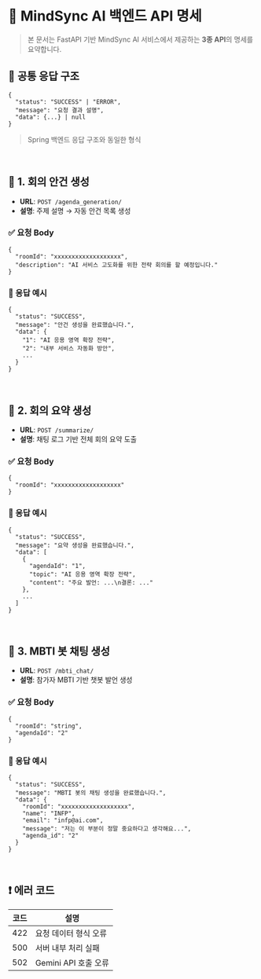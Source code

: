 # 📘 MindSync AI 백엔드 API 명세

> 본 문서는 FastAPI 기반 MindSync AI 서비스에서 제공하는 **3종 API**의 명세를 요약합니다.


## 📌 공통 응답 구조

```
{
  "status": "SUCCESS" | "ERROR",
  "message": "요청 결과 설명",
  "data": {...} | null
}
```

> Spring 백엔드 응답 구조와 동일한 형식

<br/>


## 📝 1. 회의 안건 생성
- **URL**: `POST /agenda_generation/`
- **설명**: 주제 설명 → 자동 안건 목록 생성

### ✅ 요청 Body
```
{
  "roomId": "xxxxxxxxxxxxxxxxxxx",
  "description": "AI 서비스 고도화를 위한 전략 회의를 할 예정입니다."
}
```

### 🔁 응답 예시
```
{
  "status": "SUCCESS",
  "message": "안건 생성을 완료했습니다.",
  "data": {
    "1": "AI 응용 영역 확장 전략",
    "2": "내부 서비스 자동화 방안",
    ...
  }
}
```

<br/>

## 📝 2. 회의 요약 생성
- **URL**: `POST /summarize/`
- **설명**: 채팅 로그 기반 전체 회의 요약 도출

### ✅ 요청 Body
```
{
  "roomId": "xxxxxxxxxxxxxxxxxxx"
}
```

### 🔁 응답 예시
```
{
  "status": "SUCCESS",
  "message": "요약 생성을 완료했습니다.",
  "data": [
    {
      "agendaId": "1",
      "topic": "AI 응용 영역 확장 전략",
      "content": "주요 발언: ...\n결론: ..."
    },
    ...
  ]
}
```

<br/>

## 📝 3. MBTI 봇 채팅 생성
- **URL**: `POST /mbti_chat/`
- **설명**: 참가자 MBTI 기반 챗봇 발언 생성

### ✅ 요청 Body
```
{
  "roomId": "string",
  "agendaId": "2"
}
```
### 🔁 응답 예시
```
{
  "status": "SUCCESS",
  "message": "MBTI 봇의 채팅 생성을 완료했습니다.",
  "data": {
    "roomId": "xxxxxxxxxxxxxxxxxxx",
    "name": "INFP",
    "email": "infp@ai.com",
    "message": "저는 이 부분이 정말 중요하다고 생각해요...",
    "agenda_id": "2"
  }
}
```

<br/>

## ❗ 에러 코드

| 코드  | 설명                  |
|-----|-----------------------|
| 422 | 요청 데이터 형식 오류     | 
| 500 | 서버 내부 처리 실패       | 
| 502 | Gemini API 호출 오류     | 

